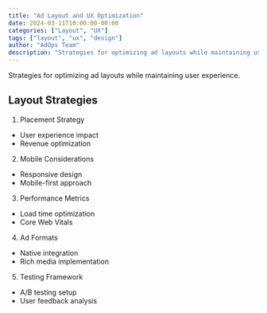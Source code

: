 ```yaml
---
title: "Ad Layout and UX Optimization"
date: 2024-03-11T10:00:00-00:00
categories: ["Layout", "UX"]
tags: ["layout", "ux", "design"]
author: "AdOps Team"
description: "Strategies for optimizing ad layouts while maintaining user experience."
---
```


Strategies for optimizing ad layouts while maintaining user experience.

<!--more-->

## Layout Strategies

1. Placement Strategy

- User experience impact
- Revenue optimization

2. Mobile Considerations

- Responsive design
- Mobile-first approach

3. Performance Metrics

- Load time optimization
- Core Web Vitals

4. Ad Formats

- Native integration
- Rich media implementation

5. Testing Framework

- A/B testing setup
- User feedback analysis
